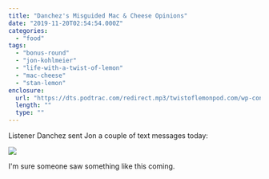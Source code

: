 ```yaml
---
title: "Danchez's Misguided Mac & Cheese Opinions"
date: "2019-11-20T02:54:54.000Z"
categories: 
  - "food"
tags: 
  - "bonus-round"
  - "jon-kohlmeier"
  - "life-with-a-twist-of-lemon"
  - "mac-cheese"
  - "stan-lemon"
enclosure: 
  url: "https://dts.podtrac.com/redirect.mp3/twistoflemonpod.com/wp-content/uploads/2019/11/071b-lwatol-20191119.mp3"
  length: ""
  type: ""
---
```


Listener Danchez sent Jon a couple of text messages today:

![](https://twistoflemonpod.com/wp-content/uploads/2019/11/Screen-Shot-2019-11-19-at-8.52.31-PM.png)

I'm sure someone saw something like this coming.
